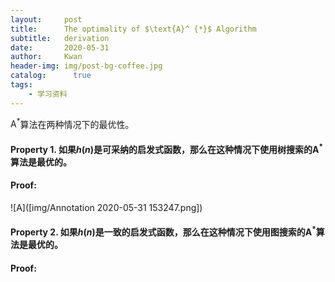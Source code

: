 ```yaml
---
layout:     post
title:      The optimality of $\text{A}^ {*}$ Algorithm
subtitle:   derivation
date:       2020-05-31
author:     Kwan
header-img: img/post-bg-coffee.jpg
catalog: 	  true
tags:
    - 学习资料
---
```


$\text{A}^ {*}$算法在两种情况下的最优性。

#### Property 1.  如果$h(n)$是可采纳的启发式函数，那么在这种情况下使用树搜索的$\text{A}^ {*}$算法是最优的。

#### Proof: 

 ![A]([img/Annotation 2020-05-31 153247.png]) 







#### Property 2.  如果$h(n)$是一致的启发式函数，那么在这种情况下使用图搜索的$\text{A}^ {*}$算法是最优的。

#### Proof:

